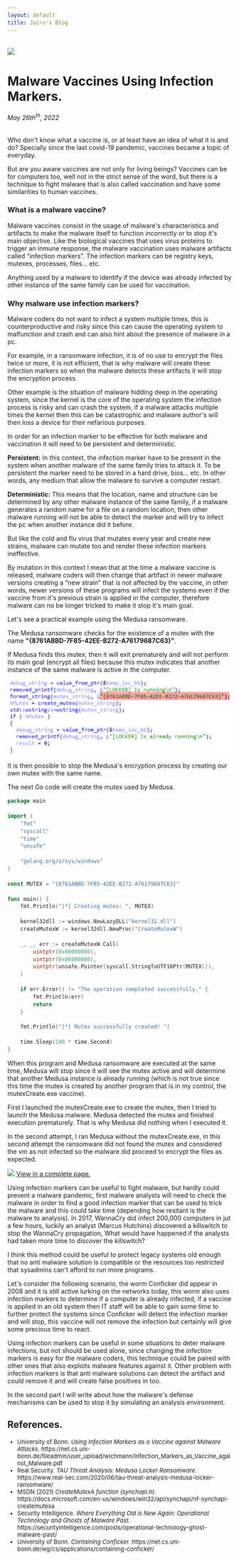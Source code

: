 ```yaml
---
layout: default
title: Jairo's Blog
---
```


<center>
<img src="">
</center>

<img src="https://cdn.thorneharbour.org/media/images/Vaccine_Injection.width-1676.jpg">

# Malware Vaccines Using Infection Markers.
<h6>May 26th<sup>th</sup>, 2022</h6>

Who don't know what a vaccine is, or at least have an idea of what it is and do? 
Specially since the last covid-19 pandemic, vaccines became a topic of everyday. 

But are you aware vaccines are not only for living beings?
Vaccines can be for computers too, well not in the strict sense of the word, but there is a technique to fight malware that is also called vaccination and have some similarities to human vaccines.

### What is a malware vaccine?
Malware vaccines consist in the usage of malware's characteristics and artifacts to make the malware itself to function incorrectly or to stop it's main objective. Like the biological vaccines that uses virus proteins to trigger an inmune response, the malware vaccination uses malware artifacts called “infection markers”.
The infection markers can be registry keys, mutexes, processes, files... etc. 

Anything used by a malware to identify if the device was already infected by other instance of the same family can be used for vaccination.

### Why malware use infection markers?
Malware coders do not want to infect a system multiple times, this is counterproductive and risky since this can cause the operating system to malfunction and crash and can also hint 
about the presence of malware in a pc.

For example, in a ransomware infection, it is of no use to encrypt the files twice or more, it is not efficient, that is why malware will create these infection markers so when the malware 
detects these artifacts it will stop the encryption process.

Other example is the situation of malware hidding deep in the operating system, since the kernel is the core of the operating system the infection process is risky and can crash the system, if a malware attacks multiple times the kernel then this can be catastrophic and malware author's will then loss a device for their nefarious purposes.

In order for an infection marker to be effective for both malware and vaccination it will need to be persistent and deterministic.

<b>Persistent:</b> In this context, the infection marker have to be present in the system when another malware of the same family tries to attack it. To be persistent the marker need to be stored in a hard drive, bios... etc. In other words, any medium that allow the malware to survive a computer restart.

<b>Deterministic:</b> This means that the location, name and structure can be determined by any other malware instance of the same family, if a malware generates a random name for a file on a random location, then other  malware running will not be able to detect the marker and will try to infect the pc when another instance did it before.

But like the cold and flu virus that mutates every year and create new strains, malware can mutate too and render these infection markers ineffective.

By  mutation in this context I mean that at the time a malware vaccine is released, malware coders will then change that artifact in newer malware versions creating a “new strain” that is 
not affected by the vaccine, in other words, newer versions of these programs will infect the systems even if the vaccine from it's previous strain is applied in the computer, therefore malware can no be longer tricked to make it stop it's main goal.

Let's see a practical example using the Medusa ransomware.

The Medusa ransomware checks for the existence of a mutex with the name <b>"{8761ABBD-7F85-42EE-B272-A76179687C63}"</b>.

If Medusa finds this mutex, then it will exit prematurely and will not perform its main goal (encrypt all files) because this mutex indicates that another instance of the same malware is
active in the computer.

<img src="images/img002.png">

It is then possible to stop the Medusa's encryption process by creating our own mutex with the same name.

The next Go code will create the mutex used by Medusa.
```go
package main

import (
	"fmt"
	"syscall"
	"time"
	"unsafe"

	"golang.org/x/sys/windows"
)

const MUTEX = "{8761ABBD-7F85-42EE-B272-A76179687C63}"

func main() {
	fmt.Println("[*] Creating mutex: ", MUTEX)

	kernel32dll := windows.NewLazyDLL("kernel32.dll")
	createMutexW := kernel32dll.NewProc("CreateMutexW")

	_, _, err := createMutexW.Call(
		uintptr(0x00000000),
		uintptr(0x00000000),
		uintptr(unsafe.Pointer(syscall.StringToUTF16Ptr(MUTEX))),
	)

	if err.Error() != "The operation completed successfully." {
		fmt.Println(err)
		return
	}

	fmt.Println("[*] Mutex successfully created! ")

	time.Sleep(240 * time.Second)
}
```
When this program and Medusa ransomware are executed at the same time, Medusa will stop since it will see the mutex active and will determine that another Medusa instance is already running (which is not true since this time the mutex is created by another program that is in my control, the mutexCreate.exe vaccine).

First I launched the mutexCreate.exe to create the mutex, then I tried to launch the Medusa malware. Medusa detected the mutex and finished execution prematurely. 
That is why Medusa did nothing when I executed it.

In the second attempt, I ran Medusa without the mutexCreate.exe, in this second attempt the ransomware did not found the mutex and considered the vm as not infected so the malware did proceed to encrypt the files as expected.

<img src="images/medusaMutex.gif">
<a href="images/medusaMutex.gif"> View in a complete page.</a>

Using infection markers can be useful to fight malware, but hardly could prevent a malware pandemic, first malware analysts will need to check the malware in order to find a good infection marker that can be used to trick the malware and this could take time (depending how resitant is the malware to analysis). In 2017, WannaCry did infect 200,000 computers in jut a few hours, luckily an analyst (Marcus Hutchins) discovered a killswitch to stop the WannaCry propagation, What would have happened if the analysts had taken more time to discover the killswitch?

I think this method could be useful to protect legacy systems old enough that no anti malware solution is compatible or the resources too restricted that sysadmins can't afford to run more programs.

Let's consider the following scenario, the worm Conficker did appear in 2008 and it is still active lurking on the networks today, this worm also uses infection markers to determine if a computer is already infected, if a vaccine is applied in an old system then IT staff will be able to gain some time to further protect the systems since Conficker will detect the infection marker and will stop, this vaccine will not remove the infection but certainly will give some precious time to react.

Using infection markers can be useful in some situations to deter malware infections, but not should be used alone, since changing the infection markers is easy for the malware coders, this technique could be paired with other ones that also exploits malware features against it. Other problem with infection markers is that anti malware solutions can detect the artifact and could remove it and will create false positives in too.

In the second part I will write about how the malware's defense mechanisms can be used to stop it by simulating an analysis environment.


## References.
<font size=2px>
<ul>
<li>University of Bonn. <i>Using Infection Markers as a Vaccine against Malware Attacks.</i> https://net.cs.uni-bonn.de/fileadmin/user_upload/wichmann/Infection_Markers_as_Vaccine_against_Malware.pdf </li>
<li>Real Security. <i>TAU Threat Analysis: Medusa Locker Ransomware.</i> https://www.real-sec.com/2020/06/tau-threat-analysis-medusa-locker-ransomware/ </li>
<li>MSDN (2021) <i>CreateMutexA function (synchapi.h)</i>. https://docs.microsoft.com/en-us/windows/win32/api/synchapi/nf-synchapi-createmutexa </li>
<li>Security Intelligence. <i>Where Everything Old is New Again: Operational Technology and Ghosts of Malware Past.</i> https://securityintelligence.com/posts/operational-technology-ghost-malware-past/</li>
<li>University of Bonn. <i>Containing Conficker.</i> https://net.cs.uni-bonn.de/wg/cs/applications/containing-conficker/ </li>
</ul>
